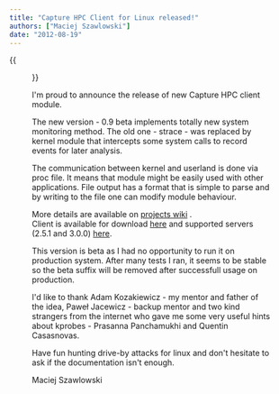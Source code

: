 ```yaml
---
title: "Capture HPC Client for Linux released!"
authors: ["Maciej Szawlowski"]
date: "2012-08-19"
---
```

{{<figure src="images/banner.png" alt="Banner" width="50%">}}

I'm proud to announce the release of new Capture HPC client module.  
  
The new version - 0.9 beta implements totally new system monitoring method. The old one - strace - was replaced by kernel module that intercepts some system calls to record events for later analysis.  
  
The communication between kernel and userland is done via proc file. It means that module might be easily used with other applications. File output has a format that is simple to parse and by writing to the file one can modify module behaviour.  
  
More details are available on [projects wiki](http://redmine.honeynet.org/projects/linux-capture-hpc/wiki) .  
Client is available for download [here](http://redmine.honeynet.org/projects/linux-capture-hpc/files) and supported servers (2.5.1 and 3.0.0) [here](https://projects.honeynet.org/capture-hpc/wiki/Releases).  
  
This version is beta as I had no opportunity to run it on production system. After many tests I ran, it seems to be stable so the beta suffix will be removed after successfull usage on production.  
  
I'd like to thank Adam Kozakiewicz - my mentor and father of the idea, Paweł Jacewicz - backup mentor and two kind strangers from the internet who gave me some very useful hints about kprobes - Prasanna Panchamukhi and Quentin Casasnovas.  
  
Have fun hunting drive-by attacks for linux and don't hesitate to ask if the documentation isn't enough.  
  
Maciej Szawlowski
